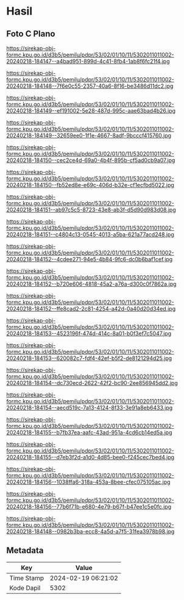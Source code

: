 # Hasil

## Foto C Plano

https://sirekap-obj-formc.kpu.go.id/d3b5/pemilu/pdpr/53/02/01/10/11/5302011011002-20240218-184147--a4bad951-899d-4c41-8fb4-1ab8f6fc21f4.jpg

https://sirekap-obj-formc.kpu.go.id/d3b5/pemilu/pdpr/53/02/01/10/11/5302011011002-20240218-184148--7f6e0c55-2357-40a6-8f16-be3486d11dc2.jpg

https://sirekap-obj-formc.kpu.go.id/d3b5/pemilu/pdpr/53/02/01/10/11/5302011011002-20240218-184149--ef191002-5e28-487d-995c-aae63bad4b26.jpg

https://sirekap-obj-formc.kpu.go.id/d3b5/pemilu/pdpr/53/02/01/10/11/5302011011002-20240218-184149--32659ee0-1f1e-4667-8adf-9bcccf415760.jpg

https://sirekap-obj-formc.kpu.go.id/d3b5/pemilu/pdpr/53/02/01/10/11/5302011011002-20240218-184150--cec2ce4d-69a0-4b4f-895b-cf5ad0cb9a07.jpg

https://sirekap-obj-formc.kpu.go.id/d3b5/pemilu/pdpr/53/02/01/10/11/5302011011002-20240218-184150--fb52ed8e-e69c-406d-b32e-cf1ecfbd5022.jpg

https://sirekap-obj-formc.kpu.go.id/d3b5/pemilu/pdpr/53/02/01/10/11/5302011011002-20240218-184151--ab97c5c5-8723-43e8-ab3f-d5d90d983d08.jpg

https://sirekap-obj-formc.kpu.go.id/d3b5/pemilu/pdpr/53/02/01/10/11/5302011011002-20240218-184151--c4804c13-0545-4013-a5ba-621a77acd248.jpg

https://sirekap-obj-formc.kpu.go.id/d3b5/pemilu/pdpr/53/02/01/10/11/5302011011002-20240218-184152--4cdee271-94e5-4b84-9fc6-dc0b6baf1cef.jpg

https://sirekap-obj-formc.kpu.go.id/d3b5/pemilu/pdpr/53/02/01/10/11/5302011011002-20240218-184152--b720e606-4818-45a2-a76a-d300c0f7862a.jpg

https://sirekap-obj-formc.kpu.go.id/d3b5/pemilu/pdpr/53/02/01/10/11/5302011011002-20240218-184152--ffe8cad2-2c81-4254-a42d-0a40d20d34ed.jpg

https://sirekap-obj-formc.kpu.go.id/d3b5/pemilu/pdpr/53/02/01/10/11/5302011011002-20240218-184153--4523196f-474d-414c-8a01-b0f3ef7c5047.jpg

https://sirekap-obj-formc.kpu.go.id/d3b5/pemilu/pdpr/53/02/01/10/11/5302011011002-20240218-184153--620082c7-fdf4-42ef-b5f2-de8121294d25.jpg

https://sirekap-obj-formc.kpu.go.id/d3b5/pemilu/pdpr/53/02/01/10/11/5302011011002-20240218-184154--dc730ecd-2622-42f2-bc90-2ee856945dd2.jpg

https://sirekap-obj-formc.kpu.go.id/d3b5/pemilu/pdpr/53/02/01/10/11/5302011011002-20240218-184154--aecd519c-7a13-4124-8f33-3e91a8eb6433.jpg

https://sirekap-obj-formc.kpu.go.id/d3b5/pemilu/pdpr/53/02/01/10/11/5302011011002-20240218-184155--b7fb37ea-aafc-43ad-951a-4cd6cb14ed5a.jpg

https://sirekap-obj-formc.kpu.go.id/d3b5/pemilu/pdpr/53/02/01/10/11/5302011011002-20240218-184155--d7eb3f2d-a1d0-4d85-bee0-f245cec7bed4.jpg

https://sirekap-obj-formc.kpu.go.id/d3b5/pemilu/pdpr/53/02/01/10/11/5302011011002-20240218-184156--1038ffa6-318a-453a-8bee-cfec075105ac.jpg

https://sirekap-obj-formc.kpu.go.id/d3b5/pemilu/pdpr/53/02/01/10/11/5302011011002-20240218-184156--77b6f71b-e680-4e79-b67f-b47ee1c5e0fc.jpg

https://sirekap-obj-formc.kpu.go.id/d3b5/pemilu/pdpr/53/02/01/10/11/5302011011002-20240218-184148--0982b3ba-ecc8-4a5d-a7f5-31fea3978b98.jpg


## Metadata

| Key        | Value               |
| ---------- | ------------------- |
| Time Stamp | 2024-02-19 06:21:02 |
| Kode Dapil | 5302                |



